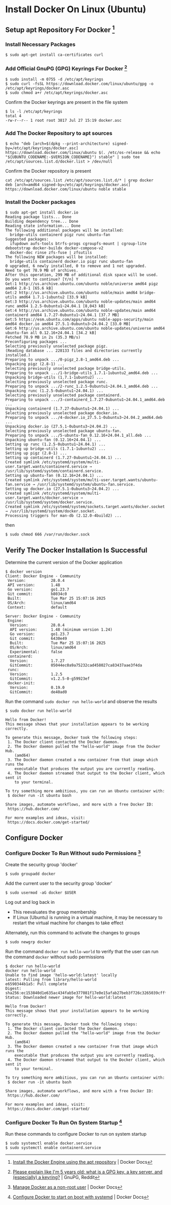 # Install Docker On Linux (Ubuntu)

## Setup apt Repository For Docker [^1]

### Install Necessary Packages
```
$ sudo apt-get install ca-certificates curl
```

### Add Official GnuPG (GPG) Keyrings For Docker [^2]
```
$ sudo install -m 0755 -d /etc/apt/keyrings
$ sudo curl -fsSL https://download.docker.com/linux/ubuntu/gpg -o /etc/apt/keyrings/docker.asc
$ sudo chmod a+r /etc/apt/keyrings/docker.asc
```
Confirm the Docker keyrings are present in the file system
```
$ ls -l /etc/apt/keyrings
total 4
-rw-r--r-- 1 root root 3817 Jul 27 15:19 docker.asc
```

### Add The Docker Repository to apt sources
```
$ echo "deb [arch=$(dpkg --print-architecture) signed-by=/etc/apt/keyrings/docker.asc] https://download.docker.com/linux/ubuntu $(. /etc/os-release && echo "${UBUNTU_CODENAME:-$VERSION_CODENAME}") stable" | sudo tee /etc/apt/sources.list.d/docker.list > /dev/null
```
Confirm the Docker repository is present
```
cat /etc/apt/sources.list /etc/apt/sources.list.d/* | grep docker
deb [arch=amd64 signed-by=/etc/apt/keyrings/docker.asc] https://download.docker.com/linux/ubuntu noble stable
```

### Install the Docker packages
```
$ sudo apt-get install docker.io
Reading package lists... Done
Building dependency tree... Done
Reading state information... Done
The following additional packages will be installed:
  bridge-utils containerd pigz runc ubuntu-fan
Suggested packages:
  ifupdown aufs-tools btrfs-progs cgroupfs-mount | cgroup-lite debootstrap docker-buildx docker-compose-v2
  docker-doc rinse zfs-fuse | zfsutils
The following NEW packages will be installed:
  bridge-utils containerd docker.io pigz runc ubuntu-fan
0 upgraded, 6 newly installed, 0 to remove and 1 not upgraded.
Need to get 78.9 MB of archives.
After this operation, 299 MB of additional disk space will be used.
Do you want to continue? [Y/n] Y
Get:1 http://us.archive.ubuntu.com/ubuntu noble/universe amd64 pigz amd64 2.8-1 [65.6 kB]
Get:2 http://us.archive.ubuntu.com/ubuntu noble/main amd64 bridge-utils amd64 1.7.1-1ubuntu2 [33.9 kB]
Get:3 http://us.archive.ubuntu.com/ubuntu noble-updates/main amd64 runc amd64 1.2.5-0ubuntu1~24.04.1 [8,043 kB]
Get:4 http://us.archive.ubuntu.com/ubuntu noble-updates/main amd64 containerd amd64 1.7.27-0ubuntu1~24.04.1 [37.7 MB]
Get:5 https://esm.ubuntu.com/apps/ubuntu noble-apps-security/main amd64 docker.io amd64 27.5.1-0ubuntu3~24.04.2 [33.0 MB]
Get:6 http://us.archive.ubuntu.com/ubuntu noble-updates/universe amd64 ubuntu-fan all 0.12.16+24.04.1 [34.2 kB]
Fetched 78.9 MB in 2s (35.3 MB/s)
Preconfiguring packages ...
Selecting previously unselected package pigz.
(Reading database ... 228133 files and directories currently installed.)
Preparing to unpack .../0-pigz_2.8-1_amd64.deb ...
Unpacking pigz (2.8-1) ...
Selecting previously unselected package bridge-utils.
Preparing to unpack .../1-bridge-utils_1.7.1-1ubuntu2_amd64.deb ...
Unpacking bridge-utils (1.7.1-1ubuntu2) ...
Selecting previously unselected package runc.
Preparing to unpack .../2-runc_1.2.5-0ubuntu1~24.04.1_amd64.deb ...
Unpacking runc (1.2.5-0ubuntu1~24.04.1) ...
Selecting previously unselected package containerd.
Preparing to unpack .../3-containerd_1.7.27-0ubuntu1~24.04.1_amd64.deb ...
Unpacking containerd (1.7.27-0ubuntu1~24.04.1) ...
Selecting previously unselected package docker.io.
Preparing to unpack .../4-docker.io_27.5.1-0ubuntu3~24.04.2_amd64.deb ...
Unpacking docker.io (27.5.1-0ubuntu3~24.04.2) ...
Selecting previously unselected package ubuntu-fan.
Preparing to unpack .../5-ubuntu-fan_0.12.16+24.04.1_all.deb ...
Unpacking ubuntu-fan (0.12.16+24.04.1) ...
Setting up runc (1.2.5-0ubuntu1~24.04.1) ...
Setting up bridge-utils (1.7.1-1ubuntu2) ...
Setting up pigz (2.8-1) ...
Setting up containerd (1.7.27-0ubuntu1~24.04.1) ...
Created symlink /etc/systemd/system/multi-user.target.wants/containerd.service → /usr/lib/systemd/system/containerd.service.
Setting up ubuntu-fan (0.12.16+24.04.1) ...
Created symlink /etc/systemd/system/multi-user.target.wants/ubuntu-fan.service → /usr/lib/systemd/system/ubuntu-fan.service.
Setting up docker.io (27.5.1-0ubuntu3~24.04.2) ...
Created symlink /etc/systemd/system/multi-user.target.wants/docker.service → /usr/lib/systemd/system/docker.service.
Created symlink /etc/systemd/system/sockets.target.wants/docker.socket → /usr/lib/systemd/system/docker.socket.
Processing triggers for man-db (2.12.0-4build2) ...
```
then
```
$ sudo chmod 666 /var/run/docker.sock
```

[^1]:[Install the Docker Engine using the apt repository](https://docs.docker.com/engine/install/ubuntu/#install-using-the-repository) | Docker Docs
[^2]:[Please explain like I'm 5 years old: what is a GPG key, a key server, and (especially) a keyring?](https://www.reddit.com/r/GnuPG/comments/uq8bq7/please_explain_like_im_5_years_old_what_is_a_gpg/) | GnuPG, Reddit


## Verify The Docker Installation Is Successful 
Determine the current version of the Docker application
```
$ docker version
Client: Docker Engine - Community
 Version:           28.0.4
 API version:       1.48
 Go version:        go1.23.7
 Git commit:        b8034c0
 Built:             Tue Mar 25 15:07:16 2025
 OS/Arch:           linux/amd64
 Context:           default

Server: Docker Engine - Community
 Engine:
  Version:          28.0.4
  API version:      1.48 (minimum version 1.24)
  Go version:       go1.23.7
  Git commit:       6430e49
  Built:            Tue Mar 25 15:07:16 2025
  OS/Arch:          linux/amd64
  Experimental:     false
 containerd:
  Version:          1.7.27
  GitCommit:        05044ec0a9a75232cad458027ca83437aae3f4da
 runc:
  Version:          1.2.5
  GitCommit:        v1.2.5-0-g59923ef
 docker-init:
  Version:          0.19.0
  GitCommit:        de40ad0
```

Run the command ```sudo docker run hello-world``` and observe the results
```
$ sudo docker run hello-world

Hello from Docker!
This message shows that your installation appears to be working correctly.

To generate this message, Docker took the following steps:
 1. The Docker client contacted the Docker daemon.
 2. The Docker daemon pulled the "hello-world" image from the Docker Hub.
    (amd64)
 3. The Docker daemon created a new container from that image which runs the
    executable that produces the output you are currently reading.
 4. The Docker daemon streamed that output to the Docker client, which sent it
    to your terminal.

To try something more ambitious, you can run an Ubuntu container with:
 $ docker run -it ubuntu bash

Share images, automate workflows, and more with a free Docker ID:
 https://hub.docker.com/

For more examples and ideas, visit:
 https://docs.docker.com/get-started/
```

## Configure Docker

### Configure Docker To Run Without sudo Permissions [^3]

Create the security group 'docker'
```
$ sudo groupadd docker
```

Add the current user to the security group 'docker'
```
$ sudo usermod -aG docker $USER
```

Log out and log back in
- This reevaluates the group membership
- If Linux (Ubuntu) is running in a virtual machine, it may be necessary to restart the virtual machine for changes to take effect

Alternately, run this command to activate the changes to groups
```
$ sudo newgrp docker
```

Run the command ```docker run hello-world``` to verify that the user can run the command ```docker``` without sudo permissions
```
$ docker run hello-world
docker run hello-world
Unable to find image 'hello-world:latest' locally
latest: Pulling from library/hello-world
e6590344b1a5: Pull complete
Digest: sha256:ec153840d1e635ac434fab5e377081f17e0e15afab27beb3f726c3265039cfff
Status: Downloaded newer image for hello-world:latest

Hello from Docker!
This message shows that your installation appears to be working correctly.

To generate this message, Docker took the following steps:
 1. The Docker client contacted the Docker daemon.
 2. The Docker daemon pulled the "hello-world" image from the Docker Hub.
    (amd64)
 3. The Docker daemon created a new container from that image which runs the
    executable that produces the output you are currently reading.
 4. The Docker daemon streamed that output to the Docker client, which sent it
    to your terminal.

To try something more ambitious, you can run an Ubuntu container with:
 $ docker run -it ubuntu bash

Share images, automate workflows, and more with a free Docker ID:
 https://hub.docker.com/

For more examples and ideas, visit:
 https://docs.docker.com/get-started/
```

[^3]:[Manage Docker as a non-root user](https://docs.docker.com/engine/install/linux-postinstall/#manage-docker-as-a-non-root-user) | Docker Docs

### Configure Docker To Run On System Startup [^4]
Run these commands to configure Docker to run on system startup
```
$ sudo systemctl enable docker.service
$ sudo systemctl enable containerd.service
```

[^4]:[Configure Docker to start on boot with systemd](https://docs.docker.com/engine/install/linux-postinstall/#configure-docker-to-start-on-boot-with-systemd) | Docker Docs
